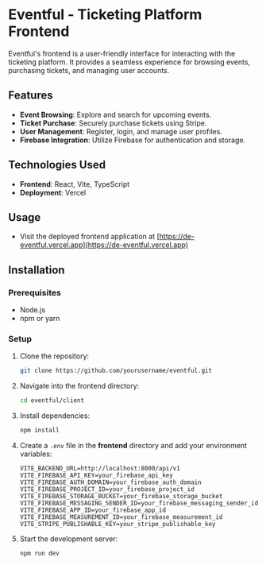 # Eventful - Ticketing Platform Frontend

Eventful's frontend is a user-friendly interface for interacting with the ticketing platform. It provides a seamless experience for browsing events, purchasing tickets, and managing user accounts.

## Features

- **Event Browsing**: Explore and search for upcoming events.
- **Ticket Purchase**: Securely purchase tickets using Stripe.
- **User Management**: Register, login, and manage user profiles.
- **Firebase Integration**: Utilize Firebase for authentication and storage.

## Technologies Used

- **Frontend**: React, Vite, TypeScript
- **Deployment**: Vercel

## Usage

- Visit the deployed frontend application at [https://de-eventful.vercel.app](https://de-eventful.vercel.app)

## Installation

### Prerequisites

- Node.js
- npm or yarn

### Setup

1. Clone the repository:
    ```bash
    git clone https://github.com/yourusername/eventful.git
    ```

2. Navigate into the frontend directory:
    ```bash
    cd eventful/client
    ```

3. Install dependencies:
    ```bash
    npm install
    ```

4. Create a `.env` file in the **frontend** directory and add your environment variables:
    ```
    VITE_BACKEND_URL=http://localhost:8000/api/v1
    VITE_FIREBASE_API_KEY=your_firebase_api_key
    VITE_FIREBASE_AUTH_DOMAIN=your_firebase_auth_domain
    VITE_FIREBASE_PROJECT_ID=your_firebase_project_id
    VITE_FIREBASE_STORAGE_BUCKET=your_firebase_storage_bucket
    VITE_FIREBASE_MESSAGING_SENDER_ID=your_firebase_messaging_sender_id
    VITE_FIREBASE_APP_ID=your_firebase_app_id
    VITE_FIREBASE_MEASUREMENT_ID=your_firebase_measurement_id
    VITE_STRIPE_PUBLISHABLE_KEY=your_stripe_publishable_key
    ```

5. Start the development server:
    ```bash
    npm run dev
    ```
